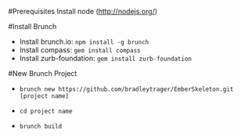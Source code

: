 #Prerequisites
Install node (http://nodejs.org/)

#Install Brunch
* Install brunch.io: `npm install -g brunch`
* Install compass: `gem install compass`
* Install zurb-foundation: `gem install zurb-foundation`

#New Brunch Project
* `brunch new https://github.com/bradleytrager/EmberSkeleton.git [project name]`

* `cd project name`

* `brunch build`



